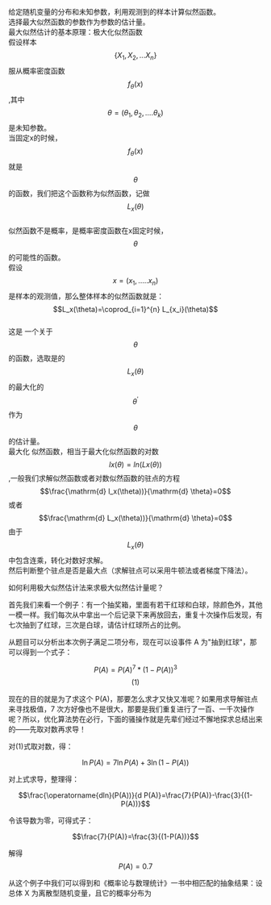 给定随机变量的分布和未知参数，利用观测到的样本计算似然函数。  
选择最大似然函数的参数作为参数的估计量。  
最大似然估计的基本原理：极大化似然函数  
假设样本$$\{X_1,X_2,...X_n\}$$服从概率密度函数$$f_\theta(x)$$,其中$$\theta=(\theta_1,\theta_2,....\theta_k)$$是未知参数。  
当固定x的时候，$$f_\theta(x)$$就是$$\theta$$的函数，我们把这个函数称为似然函数，记做$$L_x(\theta)$$  
似然函数不是概率，是概率密度函数在x固定时候，$$\theta$$的可能性的函数。  
假设$$x = (x_1,.....x_n)$$是样本的观测值，那么整体样本的似然函数就是：  
$$L_x(\theta)=\coprod_{i=1}^{n} L_{x_i}(\theta)$$  
这是 一个关于$$\theta$$的函数，选取是的$$L_x(\theta)$$的最大化的$$\theta^{'}$$作为$$\theta$$的估计量。  
最大化 似然函数，相当于最大化似然函数的对数$$lx(\theta)=ln(Lx(\theta))$$,一般我们求解似然函数或者对数似然函数的驻点的方程  
$$\frac{\mathrm{d} l_x(\theta))}{\mathrm{d} \theta}=0$$或者$$\frac{\mathrm{d} L_x(\theta))}{\mathrm{d} \theta}=0$$ 由于$$L_x(\theta)$$中包含连乘，转化对数好求解。  
然后判断整个驻点是否是最大点（求解驻点可以采用牛顿法或者梯度下降法）。



如何利用极大似然估计法来求极大似然估计量呢？

首先我们来看一个例子：有一个抽奖箱，里面有若干红球和白球，除颜色外，其他一模一样。我们每次从中拿出一个后记录下来再放回去，重复十次操作后发现，有七次抽到了红球，三次是白球，请估计红球所占的比例。

从题目可以分析出本次例子满足二项分布，现在可以设事件 A 为"抽到红球"，那可以得到一个式子：

$$P(A)=P(A)^{7} *(1-P(A))^{3}$$                                                                                                                                       $$(1)$$

现在的目的就是为了求这个 P\(A\)，那要怎么求才又快又准呢？如果用求导解驻点来寻找极值，7 次方好像也不是很大，那要是我们重复进行了一百、一千次操作呢？所以，优化算法势在必行，下面的骚操作就是先辈们经过不懈地探求总结出来的——先取对数再求导！

对\(1\)式取对数，得：

$$\ln P(A)=7 \ln P(A)+3 \ln (1-P(A))$$

对上式求导，整理得：

$$\frac{\operatorname{dln}(P(A))}{d P(A)}=\frac{7}{P(A)}-\frac{3}{(1-P(A))}$$

令该导数为零，可得式子：

$$\frac{7}{P(A)}=\frac{3}{(1-P(A))}$$

解得$$P(A)=0.7$$



从这个例子中我们可以得到和《概率论与数理统计》一书中相匹配的抽象结果：设总体 X 为离散型随机变量，且它的概率分布为




